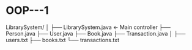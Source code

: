 # OOP---1
LibrarySystem/
│
├── LibrarySystem.java     ← Main controller
├── Person.java
├── User.java
├── Book.java
├── Transaction.java
│
├── users.txt
├── books.txt
└── transactions.txt
